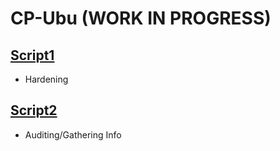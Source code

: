 # CP-Ubu (WORK IN PROGRESS)

## [Script1](https://github.com/brandonwlin/CP-Ubu/tree/main/Script1)
* Hardening

## [Script2](https://github.com/brandonwlin/CP-Ubu/tree/main/Script2)
* Auditing/Gathering Info
